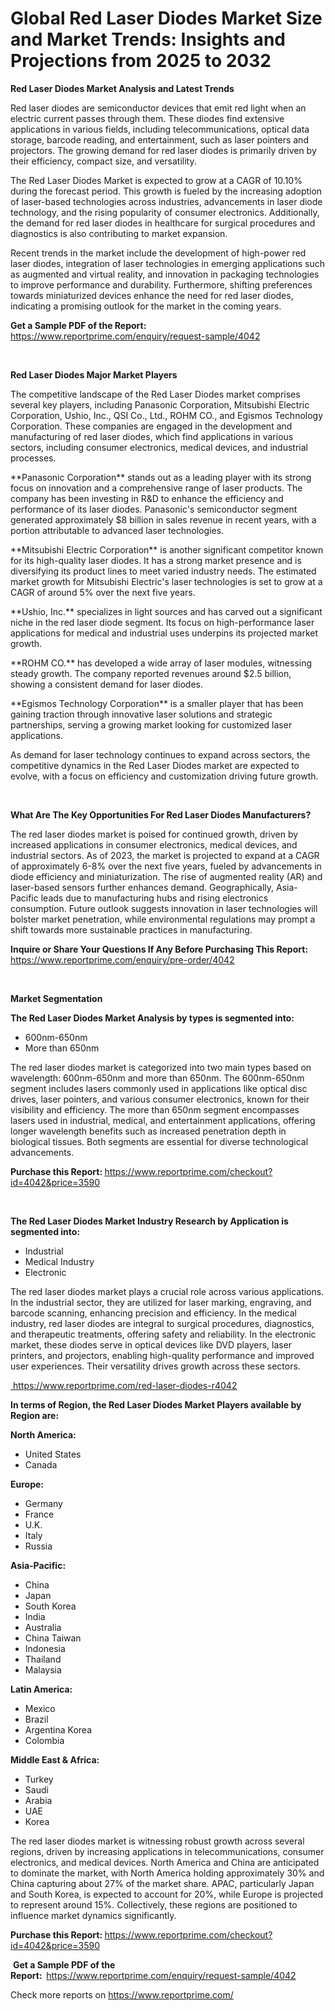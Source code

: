 <p><h1>Global Red Laser Diodes Market Size and Market Trends: Insights and Projections from 2025 to 2032</h1></p><p><strong>Red Laser Diodes Market Analysis and Latest Trends</strong></p>
<p><p>Red laser diodes are semiconductor devices that emit red light when an electric current passes through them. These diodes find extensive applications in various fields, including telecommunications, optical data storage, barcode reading, and entertainment, such as laser pointers and projectors. The growing demand for red laser diodes is primarily driven by their efficiency, compact size, and versatility.</p><p>The Red Laser Diodes Market is expected to grow at a CAGR of 10.10% during the forecast period. This growth is fueled by the increasing adoption of laser-based technologies across industries, advancements in laser diode technology, and the rising popularity of consumer electronics. Additionally, the demand for red laser diodes in healthcare for surgical procedures and diagnostics is also contributing to market expansion.</p><p>Recent trends in the market include the development of high-power red laser diodes, integration of laser technologies in emerging applications such as augmented and virtual reality, and innovation in packaging technologies to improve performance and durability. Furthermore, shifting preferences towards miniaturized devices enhance the need for red laser diodes, indicating a promising outlook for the market in the coming years.</p></p>
<p><strong>Get a Sample PDF of the Report:&nbsp;</strong> <a href="https://www.reportprime.com/enquiry/request-sample/4042?utm_campaign=2321&utm_medium=2&utm_source=Github&utm_content=ia&utm_term=18032025&utm_id=red-laser-diodes">https://www.reportprime.com/enquiry/request-sample/4042</a></p>
<p>&nbsp;</p>
<p><strong>Red Laser Diodes Major Market Players</strong></p>
<p><p>The competitive landscape of the Red Laser Diodes market comprises several key players, including Panasonic Corporation, Mitsubishi Electric Corporation, Ushio, Inc., QSI Co., Ltd., ROHM CO., and Egismos Technology Corporation. These companies are engaged in the development and manufacturing of red laser diodes, which find applications in various sectors, including consumer electronics, medical devices, and industrial processes.</p><p>**Panasonic Corporation** stands out as a leading player with its strong focus on innovation and a comprehensive range of laser products. The company has been investing in R&D to enhance the efficiency and performance of its laser diodes. Panasonic's semiconductor segment generated approximately $8 billion in sales revenue in recent years, with a portion attributable to advanced laser technologies.</p><p>**Mitsubishi Electric Corporation** is another significant competitor known for its high-quality laser diodes. It has a strong market presence and is diversifying its product lines to meet varied industry needs. The estimated market growth for Mitsubishi Electric's laser technologies is set to grow at a CAGR of around 5% over the next five years.</p><p>**Ushio, Inc.** specializes in light sources and has carved out a significant niche in the red laser diode segment. Its focus on high-performance laser applications for medical and industrial uses underpins its projected market growth.</p><p>**ROHM CO.** has developed a wide array of laser modules, witnessing steady growth. The company reported revenues around $2.5 billion, showing a consistent demand for laser diodes.</p><p>**Egismos Technology Corporation** is a smaller player that has been gaining traction through innovative laser solutions and strategic partnerships, serving a growing market looking for customized laser applications.</p><p>As demand for laser technology continues to expand across sectors, the competitive dynamics in the Red Laser Diodes market are expected to evolve, with a focus on efficiency and customization driving future growth.</p></p>
<p>&nbsp;</p>
<p><strong>What Are The Key Opportunities For Red Laser Diodes Manufacturers?</strong></p>
<p><p>The red laser diodes market is poised for continued growth, driven by increased applications in consumer electronics, medical devices, and industrial sectors. As of 2023, the market is projected to expand at a CAGR of approximately 6-8% over the next five years, fueled by advancements in diode efficiency and miniaturization. The rise of augmented reality (AR) and laser-based sensors further enhances demand. Geographically, Asia-Pacific leads due to manufacturing hubs and rising electronics consumption. Future outlook suggests innovation in laser technologies will bolster market penetration, while environmental regulations may prompt a shift towards more sustainable practices in manufacturing.</p></p>
<p><strong>Inquire or Share Your Questions If Any Before Purchasing This Report:</strong> <a href="https://www.reportprime.com/enquiry/pre-order/4042?utm_campaign=2321&utm_medium=2&utm_source=Github&utm_content=ia&utm_term=18032025&utm_id=red-laser-diodes">https://www.reportprime.com/enquiry/pre-order/4042</a></p>
<p>&nbsp;</p>
<p><strong>Market Segmentation</strong></p>
<p><strong>The Red Laser Diodes Market Analysis by types is segmented into:</strong></p>
<p><ul><li>600nm-650nm</li><li>More than 650nm</li></ul></p>
<p><p>The red laser diodes market is categorized into two main types based on wavelength: 600nm-650nm and more than 650nm. The 600nm-650nm segment includes lasers commonly used in applications like optical disc drives, laser pointers, and various consumer electronics, known for their visibility and efficiency. The more than 650nm segment encompasses lasers used in industrial, medical, and entertainment applications, offering longer wavelength benefits such as increased penetration depth in biological tissues. Both segments are essential for diverse technological advancements.</p></p>
<p><strong>Purchase this Report:&nbsp;</strong><a href="https://www.reportprime.com/checkout?id=4042&price=3590&utm_campaign=2321&utm_medium=2&utm_source=Github&utm_content=ia&utm_term=18032025&utm_id=red-laser-diodes">https://www.reportprime.com/checkout?id=4042&price=3590</a></p>
<p>&nbsp;</p>
<p><strong>The Red Laser Diodes Market Industry Research by Application is segmented into:</strong></p>
<p><ul><li>Industrial</li><li>Medical Industry</li><li>Electronic</li></ul></p>
<p><p>The red laser diodes market plays a crucial role across various applications. In the industrial sector, they are utilized for laser marking, engraving, and barcode scanning, enhancing precision and efficiency. In the medical industry, red laser diodes are integral to surgical procedures, diagnostics, and therapeutic treatments, offering safety and reliability. In the electronic market, these diodes serve in optical devices like DVD players, laser printers, and projectors, enabling high-quality performance and improved user experiences. Their versatility drives growth across these sectors.</p></p>
<p><a href="https://www.reportprime.com/red-laser-diodes-r4042?utm_campaign=2321&utm_medium=2&utm_source=Github&utm_content=ia&utm_term=18032025&utm_id=red-laser-diodes">&nbsp;https://www.reportprime.com/red-laser-diodes-r4042</a></p>
<p><strong>In terms of Region, the Red Laser Diodes Market Players available by Region are:</strong></p>
<p>
    <p> <strong> North America: </strong>
        <ul>
            <li>United States</li>
            <li>Canada</li>
        </ul>
        </p> 
    <p> <strong> Europe: </strong>
        <ul>
            <li>Germany</li>
            <li>France</li>
            <li>U.K.</li>
            <li>Italy</li>
            <li>Russia</li>
        </ul>
        </p> 
    <p> <strong> Asia-Pacific: </strong>
        <ul>
            <li>China</li>
            <li>Japan</li>
            <li>South Korea</li>
            <li>India</li>
            <li>Australia</li>
            <li>China Taiwan</li>
            <li>Indonesia</li>
            <li>Thailand</li>
            <li>Malaysia</li>
        </ul>
        </p> 
    <p> <strong> Latin America: </strong>
        <ul>
            <li>Mexico</li>
            <li>Brazil</li>
            <li>Argentina Korea</li>
            <li>Colombia</li>
        </ul>
        </p> 
    <p> <strong> Middle East & Africa: </strong>
        <ul>
            <li>Turkey</li>
            <li>Saudi</li>
            <li>Arabia</li>
            <li>UAE</li>
            <li>Korea</li>
        </ul>
    </p>
    </p>
<p><p>The red laser diodes market is witnessing robust growth across several regions, driven by increasing applications in telecommunications, consumer electronics, and medical devices. North America and China are anticipated to dominate the market, with North America holding approximately 30% and China capturing about 27% of the market share. APAC, particularly Japan and South Korea, is expected to account for 20%, while Europe is projected to represent around 15%. Collectively, these regions are positioned to influence market dynamics significantly.</p></p>
<p><strong>Purchase this Report: </strong><a href="https://www.reportprime.com/checkout?id=4042&price=3590&utm_campaign=2321&utm_medium=2&utm_source=Github&utm_content=ia&utm_term=18032025&utm_id=red-laser-diodes">https://www.reportprime.com/checkout?id=4042&price=3590</a></p>
<p>&nbsp;<strong>Get a Sample PDF of the Report:&nbsp;&nbsp;</strong><a href="https://www.reportprime.com/enquiry/request-sample/4042?utm_campaign=2321&utm_medium=2&utm_source=Github&utm_content=ia&utm_term=18032025&utm_id=red-laser-diodes">https://www.reportprime.com/enquiry/request-sample/4042</a></p>
<p><strong></strong></p>
<p>Check more reports on <a href="https://www.reportprime.com/?utm_campaign=2321&utm_medium=2&utm_source=Github&utm_content=ia&utm_term=18032025&utm_id=red-laser-diodes">https://www.reportprime.com/</a></p>